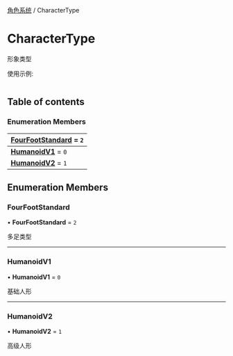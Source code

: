 [角色系统](../groups/角色系统.角色系统.md) / CharacterType

# CharacterType <Badge type="tip" text="Enumeration" /> <Score text="CharacterType" />

形象类型

<span style="font-size: 14px;">
使用示例:
</span>

```ts
```

## Table of contents

### Enumeration Members <Score text="Enumeration" /> 
| **[FourFootStandard](mw.CharacterType.md#fourfootstandard)** = ``2``  |
| :----- |
| **[HumanoidV1](mw.CharacterType.md#humanoidv1)** = ``0`` |
| **[HumanoidV2](mw.CharacterType.md#humanoidv2)** = ``1`` |

## Enumeration Members

### FourFootStandard <Score text="FourFootStandard" /> 

• **FourFootStandard** = ``2``

多足类型

___

### HumanoidV1 <Score text="HumanoidV" /> 

• **HumanoidV1** = ``0``

基础人形

___

### HumanoidV2 <Score text="HumanoidV" /> 

• **HumanoidV2** = ``1``

高级人形
